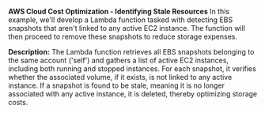 **AWS Cloud Cost Optimization - Identifying Stale Resources**
In this example, we'll develop a Lambda function tasked with detecting EBS snapshots that aren't linked to any active EC2 instance. The function will then proceed to remove these snapshots to reduce storage expenses.

**Description:**
The Lambda function retrieves all EBS snapshots belonging to the same account ('self') and gathers a list of active EC2 instances, including both running and stopped instances. For each snapshot, it verifies whether the associated volume, if it exists, is not linked to any active instance. If a snapshot is found to be stale, meaning it is no longer associated with any active instance, it is deleted, thereby optimizing storage costs.
